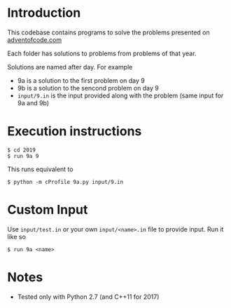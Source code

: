 # Introduction

This codebase contains programs to solve the problems presented on [adventofcode.com](https://adventofcode.com/)

Each folder has solutions to problems from problems of that year.

Solutions are named after day. For example

* 9a is a solution to the first problem on day 9
* 9b is a solution to the sencond problem on day 9
* `input/9.in` is the input provided along with the problem (same input for 9a and 9b) 

# Execution instructions

```
$ cd 2019
$ run 9a 9
```

This runs equivalent to 

```
$ python -m cProfile 9a.py input/9.in
```

# Custom Input

Use `input/test.in` or your own `input/<name>.in` file to provide input. Run it like so

```
$ run 9a <name>
```

# Notes

* Tested only with Python 2.7 (and C++11 for 2017)
